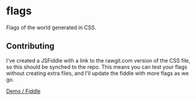 flags
=====

Flags of the world generated in CSS.

## Contributing

I've created a JSFiddle with a link to the rawgit.com version of the CSS file, so this should be synched to the repo. This means you can test your flags without creating extra files, and I'll update the fiddle with more flags as we go.

[Demo / Fiddle](http://jsfiddle.net/mikefrancis/93Xbx/)
